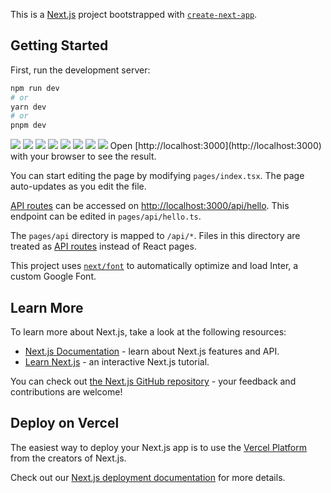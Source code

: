 This is a [Next.js](https://nextjs.org/) project bootstrapped with [`create-next-app`](https://github.com/vercel/next.js/tree/canary/packages/create-next-app).

## Getting Started

First, run the development server:

```bash
npm run dev
# or
yarn dev
# or
pnpm dev
```

<image src="https://harshtagra.s3.ap-south-1.amazonaws.com/readme/Screenshot_2023-03-30_12_38_21.png">

<image src="https://harshtagra.s3.ap-south-1.amazonaws.com/readme/Screenshot_2023-03-30_12_54_18.png">
  
<image src="https://harshtagra.s3.ap-south-1.amazonaws.com/readme/Screenshot_2023-03-30_12_52_20.png">
<image src="https://harshtagra.s3.ap-south-1.amazonaws.com/readme/Screenshot_2023-03-30_12_50_46.png">

<image src="https://harshtagra.s3.ap-south-1.amazonaws.com/readme/Screenshot_2023-03-30_12_51_46.png">


<image src="https://harshtagra.s3.ap-south-1.amazonaws.com/readme/Screenshot_2023-03-30_12_26_21.png">

<image src="https://harshtagra.s3.ap-south-1.amazonaws.com/readme/Screenshot_2023-03-30_12_57_19.png">
  
<image src="https://harshtagra.s3.ap-south-1.amazonaws.com/readme/Screenshot_2023-03-30_12_57_34.png">
Open [http://localhost:3000](http://localhost:3000) with your browser to see the result.

You can start editing the page by modifying `pages/index.tsx`. The page auto-updates as you edit the file.

[API routes](https://nextjs.org/docs/api-routes/introduction) can be accessed on [http://localhost:3000/api/hello](http://localhost:3000/api/hello). This endpoint can be edited in `pages/api/hello.ts`.

The `pages/api` directory is mapped to `/api/*`. Files in this directory are treated as [API routes](https://nextjs.org/docs/api-routes/introduction) instead of React pages.

This project uses [`next/font`](https://nextjs.org/docs/basic-features/font-optimization) to automatically optimize and load Inter, a custom Google Font.

## Learn More

To learn more about Next.js, take a look at the following resources:

- [Next.js Documentation](https://nextjs.org/docs) - learn about Next.js features and API.
- [Learn Next.js](https://nextjs.org/learn) - an interactive Next.js tutorial.

You can check out [the Next.js GitHub repository](https://github.com/vercel/next.js/) - your feedback and contributions are welcome!

## Deploy on Vercel

The easiest way to deploy your Next.js app is to use the [Vercel Platform](https://vercel.com/new?utm_medium=default-template&filter=next.js&utm_source=create-next-app&utm_campaign=create-next-app-readme) from the creators of Next.js.

Check out our [Next.js deployment documentation](https://nextjs.org/docs/deployment) for more details.
